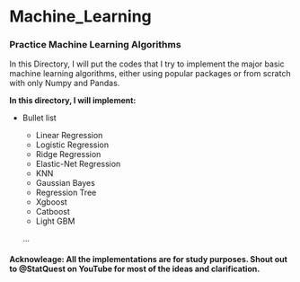 # Machine_Learning
### Practice Machine Learning Algorithms

In this Directory, I will put the codes that I try to implement the major basic machine learning algorithms, either using popular packages or from scratch with only Numpy and Pandas.   

**In this directory, I will implement:**  
* Bullet list  
    * Linear Regression  
    * Logistic Regression  
    * Ridge Regression  
    * Elastic-Net Regression  
    * KNN  
    * Gaussian Bayes  
    * Regression Tree  
    * Xgboost  
    * Catboost  
    * Light GBM    

  ...





#### Acknowleage: All the implementations are for study purposes. Shout out to @StatQuest on YouTube for most of the ideas and clarification.  
